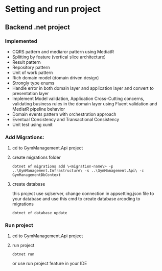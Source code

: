 # Setting and run project

## Backend .net project

### Implemented
- CQRS pattern and mediaror pattern using MediatR
- Splitting by feature (vertical slice architecture)
- Result pattern
- Repository pattern
- Unit of work pattern
- Rich domain model (domain driven design)
- Strongly type enums
- Handle error in both domain layer and application layer and convert to presentation layer
- Implement Model validation, Application Cross-Cutting concerns, validating business rules in the domain layer using Fluent validation and MediatR pipeline behavior
- Domain events pattern with orchestration approach
- Eventual Consistency and Transactional Consistency
- Unit test using xunit

### Add Migrations:

1. cd to GymManagement.Api project
2. create migrations folder

   ```
   dotnet ef migrations add \<migration-name\> -p ..\GymManagement.Infrastructure\ -s ..\GymManagement.Api\ -c GymManagementDbContext
   ```

3. create database

   this project use sqlserver, change connection in appsetting.json file to your database and use this cmd to create database arcoding to migrations

   ```
   dotnet ef database update
   ```

### Run project

1. cd to GymManagement.Api project
2. run project

   ```
   dotnet run
   ```

   or use run project feature in your IDE
